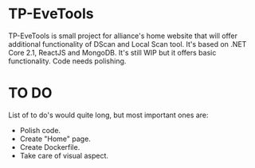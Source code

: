 # TP-EveTools

TP-EveTools is small project for alliance's home website that will offer additional functionality of DScan and Local Scan tool. It's based on .NET Core 2.1, ReactJS and MongoDB. It's still WIP but it offers basic functionality. Code needs polishing.

# TO DO
List of to do's would quite long, but most important ones are:
- Polish code.
- Create "Home" page.
- Create Dockerfile.
- Take care of visual aspect.
